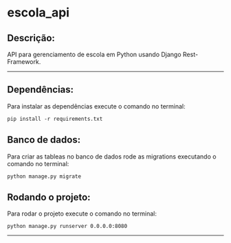 # escola_api
Descrição:
----------
API para gerenciamento de escola em Python usando Django Rest-Framework.

<hr>

Dependências:
-------------
Para instalar as dependências execute o comando no terminal:
```shell script
pip install -r requirements.txt
```

Banco de dados:
---------------
Para criar as tableas no banco de dados rode as migrations executando o comando no terminal:
```shell script
python manage.py migrate
```

Rodando o projeto:
------------------
Para rodar o projeto execute o comando no terminal: 
```shell script
python manage.py runserver 0.0.0.0:8080
```

<hr>
